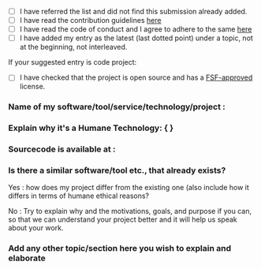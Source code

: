 <!-- Feel free to add more sections to explain about your awesome humane work to us -->

- [ ] I have referred the list and did not find this submission already added.
- [ ] I have read the contribution guidelines [here](https://github.com/humanetech-community/awesome-humane-tech/blob/main/contributing.md)
- [ ] I have read the code of conduct and I agree to adhere to the same [here](https://github.com/humanetech-community/awesome-humane-tech/blob/main/code-of-conduct.md)
- [ ] I have added my entry as the latest (last dotted point) under a topic, not at the beginning, not interleaved.

If your suggested entry is code project:

- [ ] I have checked that the project is open source and has a [FSF-approved](https://www.gnu.org/licenses/license-list.html) license.

<!-- This is needed to maintain the list's history appear incrementally updating for future reference. -->
<!-- Every entry added to Humane Awesome list is important to the welfare of the society/species 
<!-- .. and hence we use dotted list, not numerical list which may imply order -->

### Name of my software/tool/service/technology/project :

### Explain why it's a Humane Technology: { }

### Sourcecode is available at : <!-- Repository URL + optionally mention license -->

<!-- If it's not a FLOSS/FOSS/OSS project, please clarify further -->

### Is there a similar software/tool etc., that already exists?

Yes : how does my project differ from the existing one (also include how it differs in terms of humane ethical reasons?

No : Try to explain why and the motivations, goals, and purpose if you can, so that we can understand your project better and it will help us speak about your work.

### Add any other topic/section here you wish to explain and elaborate
